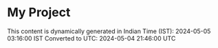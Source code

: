 # My Project

This content is dynamically generated in Indian Time (IST): 2024-05-05 03:16:00 IST
Converted to UTC: 2024-05-04 21:46:00 UTC
